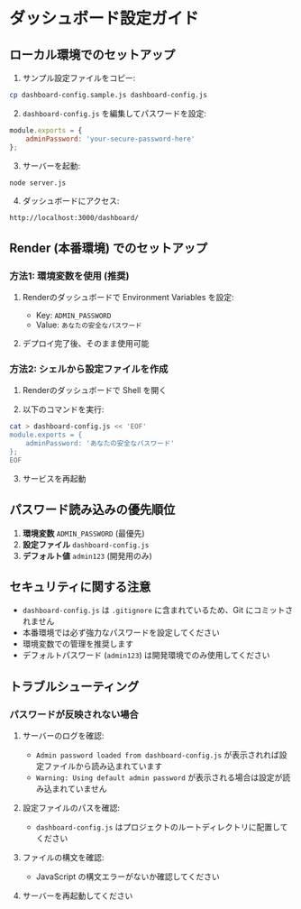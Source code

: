 # ダッシュボード設定ガイド

## ローカル環境でのセットアップ

1. サンプル設定ファイルをコピー:
```bash
cp dashboard-config.sample.js dashboard-config.js
```

2. `dashboard-config.js` を編集してパスワードを設定:
```javascript
module.exports = {
    adminPassword: 'your-secure-password-here'
};
```

3. サーバーを起動:
```bash
node server.js
```

4. ダッシュボードにアクセス:
```
http://localhost:3000/dashboard/
```

## Render (本番環境) でのセットアップ

### 方法1: 環境変数を使用 (推奨)

1. Renderのダッシュボードで Environment Variables を設定:
   - Key: `ADMIN_PASSWORD`
   - Value: `あなたの安全なパスワード`

2. デプロイ完了後、そのまま使用可能

### 方法2: シェルから設定ファイルを作成

1. Renderのダッシュボードで Shell を開く

2. 以下のコマンドを実行:
```bash
cat > dashboard-config.js << 'EOF'
module.exports = {
    adminPassword: 'あなたの安全なパスワード'
};
EOF
```

3. サービスを再起動

## パスワード読み込みの優先順位

1. **環境変数** `ADMIN_PASSWORD` (最優先)
2. **設定ファイル** `dashboard-config.js`
3. **デフォルト値** `admin123` (開発用のみ)

## セキュリティに関する注意

- `dashboard-config.js` は `.gitignore` に含まれているため、Git にコミットされません
- 本番環境では必ず強力なパスワードを設定してください
- 環境変数での管理を推奨します
- デフォルトパスワード (`admin123`) は開発環境でのみ使用してください

## トラブルシューティング

### パスワードが反映されない場合

1. サーバーのログを確認:
   - `Admin password loaded from dashboard-config.js` が表示されれば設定ファイルから読み込まれています
   - `Warning: Using default admin password` が表示される場合は設定が読み込まれていません

2. 設定ファイルのパスを確認:
   - `dashboard-config.js` はプロジェクトのルートディレクトリに配置してください

3. ファイルの構文を確認:
   - JavaScript の構文エラーがないか確認してください

4. サーバーを再起動してください
